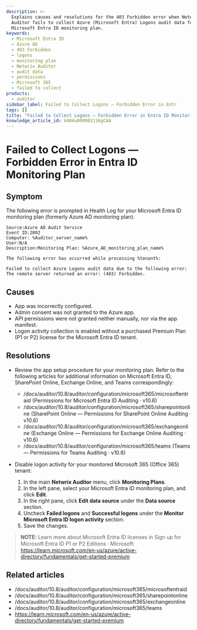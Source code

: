 ```yaml
---
description: >-
  Explains causes and resolutions for the 403 Forbidden error when Netwrix
  Auditor fails to collect Azure (Microsoft Entra) Logons audit data for a
  Microsoft Entra ID monitoring plan.
keywords:
  - Microsoft Entra ID
  - Azure AD
  - 403 Forbidden
  - logons
  - monitoring plan
  - Netwrix Auditor
  - audit data
  - permissions
  - Microsoft 365
  - failed to collect
products:
  - auditor
sidebar_label: Failed to Collect Logons — Forbidden Error in Entr
tags: []
title: "Failed to Collect Logons — Forbidden Error in Entra ID Monitoring Plan"
knowledge_article_id: kA04u000001116gCAA
---
```


# Failed to Collect Logons — Forbidden Error in Entra ID Monitoring Plan

## Symptom

The following error is prompted in Health Log for your Microsoft Entra ID monitoring plan (formerly Azure AD monitoring plan):

```text
Source:Azure AD Audit Service
Event ID:2002
Computer: %Auditor_server_name%
User:N/A
Description:Monitoring Plan: %Azure_AD_monitoring_plan_name% 
    
The following error has occurred while processing %tenant%:   
    
Failed to collect Azure Logons audit data due to the following error: The remote server returned an error: (403) Forbidden.
```

## Causes

- App was incorrectly configured.
- Admin consent was not granted to the Azure app.
- API permissions were not granted neither manually, nor via the app manifest.
- Logon activity collection is enabled without a purchased Premium Plan (P1 or P2) license for the Microsoft Entra ID tenant.

## Resolutions

- Review the app setup procedure for your monitoring plan. Refer to the following articles for additional information on Microsoft Entra ID, SharePoint Online, Exchange Online, and Teams correspondingly:
  - /docs/auditor/10.8/auditor/configuration/microsoft365/microsoftentraid (Permissions for Microsoft Entra ID Auditing ⸱ v10.6)
  - /docs/auditor/10.8/auditor/configuration/microsoft365/sharepointonline (SharePoint Online — Permissions for SharePoint Online Auditing ⸱ v10.6)
  - /docs/auditor/10.8/auditor/configuration/microsoft365/exchangeonline (Exchange Online — Permissions for Exchange Online Auditing ⸱ v10.6)
  - /docs/auditor/10.8/auditor/configuration/microsoft365/teams (Teams — Permissions for Teams Auditing ⸱ v10.6)

- Disable logon activity for your monitored Microsoft 365 (Office 365) tenant:
  1. In the main **Netwrix Auditor** menu, click **Monitoring Plans**.
  2. In the left pane, select your Microsoft Entra ID monitoring plan, and click **Edit**.
  3. In the right pane, click **Edit data source** under the **Data source** section.
  4. Uncheck **Failed logons** and **Successful logons** under the **Monitor Microsoft Entra ID logon activity** section.
  5. Save the changes.

> **NOTE:** Learn more about Microsoft Entra ID licenses in Sign up for Microsoft Entra ID P1 or P2 Editions ⸱ Microsoft: https://learn.microsoft.com/en-us/azure/active-directory/fundamentals/get-started-premium

## Related articles

- /docs/auditor/10.8/auditor/configuration/microsoft365/microsoftentraid
- /docs/auditor/10.8/auditor/configuration/microsoft365/sharepointonline
- /docs/auditor/10.8/auditor/configuration/microsoft365/exchangeonline
- /docs/auditor/10.8/auditor/configuration/microsoft365/teams
- https://learn.microsoft.com/en-us/azure/active-directory/fundamentals/get-started-premium
